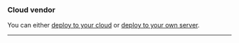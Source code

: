 <!-- usedin: [ _legacy_docker/getting-started] - post: -->


### Cloud vendor

You can either [deploy to your cloud](/deployment/deploy-to-your-cloud) or [deploy to your own server](/deployment/registered-servers).

* * *

